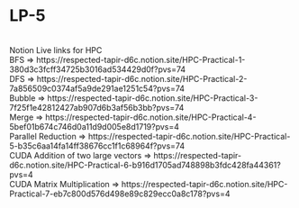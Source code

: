 # LP-5
<br>
Notion Live links for HPC<br>
BFS => https://respected-tapir-d6c.notion.site/HPC-Practical-1-380d3c3fcff34725b3016ad534429d0f?pvs=74<br>
DFS => https://respected-tapir-d6c.notion.site/HPC-Practical-2-7a856509c0374af5a9de291ae1251c54?pvs=74<br>
Bubble => https://respected-tapir-d6c.notion.site/HPC-Practical-3-7f25f1e42812427ab907d6b3af56b3bb?pvs=74<br>
Merge => https://respected-tapir-d6c.notion.site/HPC-Practical-4-5bef01b674c746d0a11d9d005e8d1719?pvs=4<br>
Parallel Reduction => https://respected-tapir-d6c.notion.site/HPC-Practical-5-b35c6aa14fa14ff38676cc1f1c68964f?pvs=74<br>
CUDA Addition of two large vectors => https://respected-tapir-d6c.notion.site/HPC-Practical-6-b916d1705ad748898b3fdc428fa44361?pvs=4<br>
CUDA Matrix Multiplication => https://respected-tapir-d6c.notion.site/HPC-Practical-7-eb7c800d576d498e89c829ecc0a8c178?pvs=4

